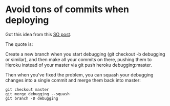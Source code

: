 # Avoid tons of commits when deploying

Got this idea from this [SO post](https://stackoverflow.com/questions/8480153/how-to-avoid-tons-of-commits-when-debugging-heroku-app?lq=1).

The quote is:

Create a new branch when you start debugging (git checkout -b debugging or similar), and then make all your commits on there, 
pushing them to Heroku instead of your master via git push heroku debugging:master.

Then when you've fixed the problem, you can squash your debugging changes into a single commit and merge them back into master:

```
git checkout master
git merge debugging --squash
git branch -D debugging
```
